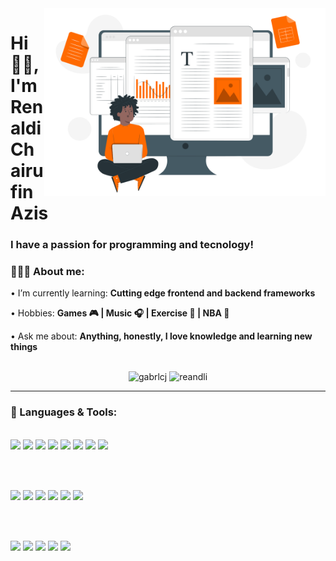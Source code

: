 <img align="right" src="https://raw.githubusercontent.com/gabrlcj/gabrlcj/2aa161dfb942e25ec84396721837dfccc98e08f2/Illustration.svg" alt="Illustration" title="Illustration Storyset" width=450/>
    
<h1 align="left">Hi 👋🏽, I'm Renaldi Chairufin Azis</h1>

<h3 align="left">I have a passion for programming and tecnology! </h3>

<div align="left">
    <h3>👨🏽‍💻 About me:</h3>
        <p>• I’m currently learning: <b>Cutting edge frontend and backend frameworks</b></p>
        <p>• Hobbies: <b>Games 🎮 | Music 🎧 | Exercise 🏃 | NBA 🏀</b></p>
        <p>• Ask me about: <b>Anything, honestly, I love knowledge and learning new things</b></p>
        
</div><br>

<div align="center">
    <img height="155em" src="https://github-readme-stats.vercel.app/api?username=renaldi-azis&show_icons=true&theme=slateorange&title_color=f34213&text_color=0c0c0c&icon_color=0c0c0c&locale=en&hide_border=true&bg_color=bbb8b2" alt="gabrlcj" />
    <img height="155em" src="https://github-readme-stats.vercel.app/api/top-langs?username=renaldi-azis&show_icons=true&theme=slateorange&title_color=f34213&text_color=0c0c0c&icon_color=0c0c0c&layout=compact&hide_border=true&bg_color=bbb8b2" alt="reandli" />
</div>
    
---

<div>

  <h3>🧰 Languages & Tools:</h3><br>
    
  <!-- Frontend -->
  <img src="https://img.shields.io/static/v1?label=&message=HTML5&color=%23E34F26&style=for-the-badge&logo=html5&logoColor=white" />
  <img src="https://img.shields.io/static/v1?label=&message=CSS3&color=%231572B6&style=for-the-badge&logo=css3&logoColor=white" />
  <img src="https://img.shields.io/static/v1?label=&message=TailwindCSS&color=%230EA5E9&style=for-the-badge&logo=tailwindcss&logoColor=white" />
  <img src="https://img.shields.io/static/v1?label=&message=SASS&color=%23CC6699&style=for-the-badge&logo=sass&logoColor=white" />
  <img src="https://img.shields.io/static/v1?label=&message=JavaScript&color=%23F7DF1E&style=for-the-badge&logo=javascript&logoColor=black" />
  <img src="https://img.shields.io/static/v1?label=&message=TypeScript&color=%233178C6&style=for-the-badge&logo=typescript&logoColor=white" />
  <img src="https://img.shields.io/static/v1?label=&message=React&color=%2361DAFB&style=for-the-badge&logo=react&logoColor=black" />
  <img src="https://img.shields.io/static/v1?label=&message=Next.js&color=%23000000&style=for-the-badge&logo=next.js&logoColor=white" />

<br><br>

  <!-- Backend -->

  <img src="https://img.shields.io/static/v1?label=&message=Node.js&color=%23339933&style=for-the-badge&logo=node.js&logoColor=white" />
  <img src="https://img.shields.io/static/v1?label=&message=Express&color=%23000000&style=for-the-badge&logo=express&logoColor=white" />
  <img src="https://img.shields.io/static/v1?label=&message=Python&color=%233776AB&style=for-the-badge&logo=python&logoColor=white" />
  <img src="https://img.shields.io/static/v1?label=&message=Django&color=%23092E20&style=for-the-badge&logo=django&logoColor=white" />
  <img src="https://img.shields.io/static/v1?label=&message=Java&color=%23E41F26&style=for-the-badge&logo=java&logoColor=white" />
  <img src="https://img.shields.io/static/v1?label=&message=Spring+Boot&color=%236DB33F&style=for-the-badge&logo=springboot&logoColor=white" />

<br><br>

  <!-- Other Tools -->

  <img src="https://img.shields.io/static/v1?label=&message=Git&color=%23F05032&style=for-the-badge&logo=git&logoColor=white" />
  <img src="https://img.shields.io/static/v1?label=&message=GitHub&color=%23181717&style=for-the-badge&logo=github&logoColor=white" />
  <img src="https://img.shields.io/static/v1?label=&message=Docker&color=%232496ED&style=for-the-badge&logo=docker&logoColor=white" />
  <img src="https://img.shields.io/static/v1?label=&message=Figma&color=%23552d84&style=for-the-badge&logo=figma&logoColor=white" />
  <img src="https://img.shields.io/static/v1?label=&message=WordPress&color=%2321759B&style=for-the-badge&logo=wordpress&logoColor=white" />
</div>


